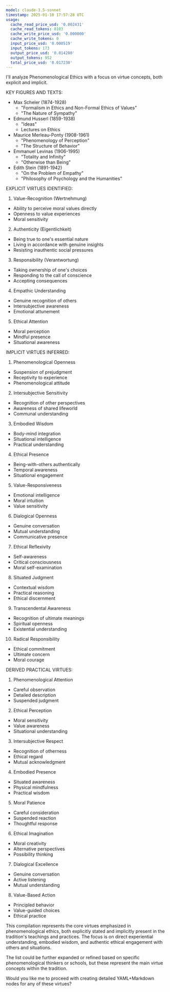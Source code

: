 ```yaml
---
model: claude-3.5-sonnet
timestamp: 2025-01-10 17:57:28 UTC
usage:
  cache_read_price_usd: '0.002431'
  cache_read_tokens: 8103
  cache_write_price_usd: '0.000000'
  cache_write_tokens: 0
  input_price_usd: '0.000519'
  input_tokens: 173
  output_price_usd: '0.014280'
  output_tokens: 952
  total_price_usd: '0.017230'
---
```


I'll analyze Phenomenological Ethics with a focus on virtue concepts, both explicit and implicit.

KEY FIGURES AND TEXTS:
- Max Scheler (1874-1928)
  * "Formalism in Ethics and Non-Formal Ethics of Values"
  * "The Nature of Sympathy"
- Edmund Husserl (1859-1938)
  * "Ideas"
  * Lectures on Ethics
- Maurice Merleau-Ponty (1908-1961)
  * "Phenomenology of Perception"
  * "The Structure of Behavior"
- Emmanuel Levinas (1906-1995)
  * "Totality and Infinity"
  * "Otherwise than Being"
- Edith Stein (1891-1942)
  * "On the Problem of Empathy"
  * "Philosophy of Psychology and the Humanities"

EXPLICIT VIRTUES IDENTIFIED:

1. Value-Recognition (Wertnehmung)
- Ability to perceive moral values directly
- Openness to value experiences
- Moral sensitivity

2. Authenticity (Eigentlichkeit)
- Being true to one's essential nature
- Living in accordance with genuine insights
- Resisting inauthentic social pressures

3. Responsibility (Verantwortung)
- Taking ownership of one's choices
- Responding to the call of conscience
- Accepting consequences

4. Empathic Understanding
- Genuine recognition of others
- Intersubjective awareness
- Emotional attunement

5. Ethical Attention
- Moral perception
- Mindful presence
- Situational awareness

IMPLICIT VIRTUES INFERRED:

1. Phenomenological Openness
- Suspension of prejudgment
- Receptivity to experience
- Phenomenological attitude

2. Intersubjective Sensitivity
- Recognition of other perspectives
- Awareness of shared lifeworld
- Communal understanding

3. Embodied Wisdom
- Body-mind integration
- Situational intelligence
- Practical understanding

4. Ethical Presence
- Being-with-others authentically
- Temporal awareness
- Situational engagement

5. Value-Responsiveness
- Emotional intelligence
- Moral intuition
- Value sensitivity

6. Dialogical Openness
- Genuine conversation
- Mutual understanding
- Communicative presence

7. Ethical Reflexivity
- Self-awareness
- Critical consciousness
- Moral self-examination

8. Situated Judgment
- Contextual wisdom
- Practical reasoning
- Ethical discernment

9. Transcendental Awareness
- Recognition of ultimate meanings
- Spiritual openness
- Existential understanding

10. Radical Responsibility
- Ethical commitment
- Ultimate concern
- Moral courage

DERIVED PRACTICAL VIRTUES:

1. Phenomenological Attention
- Careful observation
- Detailed description
- Suspended judgment

2. Ethical Perception
- Moral sensitivity
- Value awareness
- Situational understanding

3. Intersubjective Respect
- Recognition of otherness
- Ethical regard
- Mutual acknowledgment

4. Embodied Presence
- Situated awareness
- Physical mindfulness
- Practical wisdom

5. Moral Patience
- Careful consideration
- Suspended reaction
- Thoughtful response

6. Ethical Imagination
- Moral creativity
- Alternative perspectives
- Possibility thinking

7. Dialogical Excellence
- Genuine conversation
- Active listening
- Mutual understanding

8. Value-Based Action
- Principled behavior
- Value-guided choices
- Ethical practice

This compilation represents the core virtues emphasized in phenomenological ethics, both explicitly stated and implicitly present in the tradition's teachings and practices. The focus is on direct experiential understanding, embodied wisdom, and authentic ethical engagement with others and situations.

The list could be further expanded or refined based on specific phenomenological thinkers or schools, but these represent the main virtue concepts within the tradition.

Would you like me to proceed with creating detailed YAML+Markdown nodes for any of these virtues?